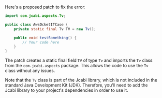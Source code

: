 Here's a proposed patch to fix the error:
```java
import com.jcabi.aspects.Tv;

public class AwsOcketITCase {
    private static final Tv TV = new Tv();

    public void testSomething() {
        // Your code here
    }
}
```
The patch creates a static final field `TV` of type `Tv` and imports the `Tv` class from the `com.jcabi.aspects` package. This allows the code to use the `Tv` class without any issues.

Note that the `Tv` class is part of the Jcabi library, which is not included in the standard Java Development Kit (JDK). Therefore, you'll need to add the Jcabi library to your project's dependencies in order to use it.